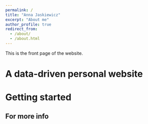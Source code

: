 ```yaml
---
permalink: /
title: "Anna Jaskiewicz"
excerpt: "About me"
author_profile: true
redirect_from: 
  - /about/
  - /about.html
---
```


This is the front page of the website.

A data-driven personal website
======

Getting started
======

For more info
------

